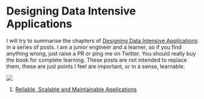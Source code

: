 # Designing Data Intensive Applications

I will try to summarise the chapters of [Designing Data Intensive Applications](https://amzn.to/3nPiwOj) in a series of posts. I am a junior engineer and a learner, so if you find anything wrong, just raise a PR or ping me on Twitter. You should really buy the book for complete learning. These posts are not intended to replace them, these are just points I feel are important, or in a sense, learnable.

<a href="https://www.amazon.in/Designing-Data-Intensive-Applications-Reliable-Maintainable/dp/9352135245?crid=HJTFAD4HW23M&dchild=1&keywords=designing+data-intensive+applications&qid=1632141231&sprefix=design%2Caps%2C447&sr=8-1&linkCode=li2&tag=sudharshan04-21&linkId=3218f79e0f60d51df39e2efbb3bd1b29&language=en_IN&ref_=as_li_ss_il" target="_blank"><img border="0" src="//ws-in.amazon-adsystem.com/widgets/q?_encoding=UTF8&ASIN=9352135245&Format=_SL160_&ID=AsinImage&MarketPlace=IN&ServiceVersion=20070822&WS=1&tag=sudharshan04-21&language=en_IN" ></a><img src="https://ir-in.amazon-adsystem.com/e/ir?t=sudharshan04-21&language=en_IN&l=li2&o=31&a=9352135245" width="1" height="1" border="0" alt="" style="border:none !important; margin:0px !important;" />



1. [Reliable, Scalable and Maintainable Applications](/design-data-intensive-apps/1-reliable-scalable-maintainable.html)